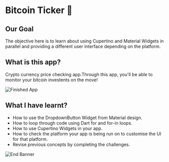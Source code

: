 


# Bitcoin Ticker 🤑

## Our Goal

The objective here is to learn about using Cupertino and Material Widgets in parallel and providing a different user interface depending on the platform.


## What is this app?

Crypto currency price checking app.Through this app, you'll be able to monitor your bitcoin investents on the move!

![Finished App](https://github.com/londonappbrewery/Images/blob/master/bitcoin-flutter-demo.gif)

## What I have learnt?

- How to use the DropdownButton Widget from Material design.
- How to loop through code using Dart for and for-in loops.
- How to use Cupertino Widgets in your app.
- How to check the platform your app is being run on to customise the UI for that platform.
- Revise previous concepts by completing the challenges.




![End Banner](https://github.com/londonappbrewery/Images/blob/master/readme-end-banner.png)
